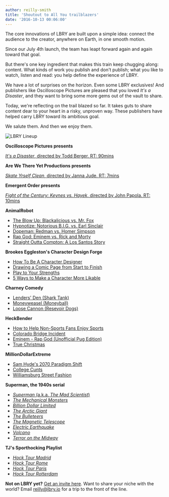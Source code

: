 ```yaml
---
author: reilly-smith
title: 'Shoutout to All You trailblazers'
date: '2016-10-13 00:06:00'
---
```


The core innovations of LBRY are built upon a simple idea: connect the audience to the creator, anywhere on Earth, in one smooth motion.

Since our July 4th launch, the team has leapt forward again and again toward that goal.

But there's one key ingredient that makes this train keep chugging along: content. What kinds of work you publish and don't publish; what you like to watch, listen and read: you help define the experience of LBRY.

We have a lot of surprises on the horizon. Even some LBRY exclusives! And publishers like Oscilloscope Pictures are pleased that you loved *It's a Disaster*, and they want to bring some more gems out of the vault to share.

Today, we're reflecting on the trail blazed so far. It takes guts to share content dear to your heart in a risky, unproven way. These publishers have helped carry LBRY toward its ambitious goal.

We salute them. And then we enjoy them.

![LBRY Lineup](/img/news/LBRYmashup.png)

**Oscilloscope Pictures presents**

[*It's a Disaster*, directed by Todd Berger. RT: 90mins](https://open.lbry.io/itsadisaster)

**Are We There Yet Productions presents**

[*Skate Yrself Clean*, directed by Janna Jude. RT: 7mins](https://open.lbry.io/skateyrselfclean)

**Emergent Order presents**

[*Fight of the Century: Keynes vs. Hayek*, directed by John Papola. RT: 10mins](https://open.lbry.io/keynesvhayek)

**AnimalRobot**
- [The Blow Up: Blackalicious vs. Mr. Fox](https://open.lbry.io/theblowup)
- [Hypnotize: Notorious B.I.G. vs. Earl Sinclair](https://open.lbry.io/hypnotize)
- [Dopeman: Redman vs. Homer Simpson](https://open.lbry.io/dopeman)
- [Rap God: Eminem vs. Rick and Morty](https://open.lbry.io/rickandmortyrapgod)
- [Straight Outta Compton: A Los Santos Story](https://open.lbry.io/gtasoc)

**Brookes Eggleston's Character Design Forge**
- [How To Be A Character Designer](https://open.lbry.io/characterdesigner)
- [Drawing a Comic Page from Start to Finish](https://open.lbry.io/drawingcomics)
- [Play to Your Strengths](https://open.lbry.io/playtoyourstrengths)
- [5 Ways to Make a Character More Likable](https://open.lbry.io/likeablecharacters)

**Charney Comedy**
- [Lenders' Den (Shark Tank)](https://open.lbry.io/LendersDen)
- [Moneyweasel (Moneyball)](https://open.lbry.io/moneyweasel)
- [Loose Cannon (Resevoir Dogs)](https://open.lbry.io/LooseCannon)

**HeckBender**
- [How to Help Non-Sports Fans Enjoy Sports](https://open.lbry.io/smallpenis)
- [Colorado Bridge Incident](https://open.lbry.io/coloradobridge)
- [Eminem - Rap God (Unofficial Pug Edition)](https://open.lbry.io/pugrapgod)
- [True Christmas](https://open.lbry.io/truechristmas)

**MillionDollarExtreme**
- [Sam Hyde's 2070 Paradigm Shift](https://open.lbry.io/samhyde2070)
- [College Cunts](https://open.lbry.io/collegecunts)
- [Williamsburg Street Fashion](https://open.lbry.io/WilliamsburgFashion1)

**Superman, the 1940s serial**
- [*Superman* (a.k.a. *The Mad Scientist*)](https://open.lbry.io/superman1940-e1)
- [*The Mechanical Monsters*](https://open.lbry.io/superman1940-e2)
- [*Billion Dollar Limited*](https://open.lbry.io/superman1940-e3)
- [*The Arctic Giant*](https://open.lbry.io/superman1940-e4)
- [*The Bulleteers*](https://open.lbry.io/superman1940-e5)
- [*The Magnetic Telescope*](https://open.lbry.io/superman1940-e6)
- [*Electric Earthquake*](https://open.lbry.io/superman1940-e7)
- [*Volcano*](https://open.lbry.io/superman1940-e8)
- [*Terror on the Midway*](https://open.lbry.io/superman1940-e9)

**TJ's Sporthocking Playlist**
- [*Hock Tour Madrid*](https://open.lbry.io/sporthock-madrid)
- [*Hock Tour Rome*](https://open.lbry.io/sporthock-rome)
- [*Hock Tour Paris*](https://open.lbry.io/sporthock-paris)
- [*Hock Tour Rotterdam*](https://open.lbry.io/sporthock-rotterdam)

**Not on LBRY yet?** [Get an invite here](https://lbry.io/get). Want to share your niche with the world? Email [reilly@lbry.io](mailto:reilly@lbry.io) for a trip to the front of the line.
